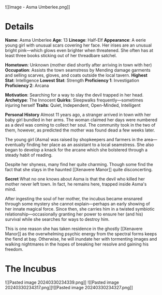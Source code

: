 ![[Image - Asma Umberlee.png]]
# Details
**Name**: Asma Umberlee
**Age**: 13
**Lineage**: Half-Elf
**Appearance**: A eerie young girl with unusual scars covering her face. Her irises are an unusual bright pink—which glows even brighter when threatened. She often has at least three books sticking out of her threadbare satchel.

**Hometown**: Unknown (mother died shortly after arriving in town with her)
**Occupation**: Assists the town seamstress by Mending damage garments and selling scarves, gloves, and coats outside the local tavern.
**Highest Stat**: Intelligence
**Lowest Stat**: Strength
**Proficiency 1**: Investigation
**Proficiency 2**: Arcana

**Motivation**: Searching for a way to slay the devil trapped in her head.
**Archetype**: The Innocent
**Quirks**: Sleepwalks frequently—sometimes injuring herself
**Traits**: Quiet, Independent, Open-Minded, Intelligent

**Personal History**
Almost 11 years ago, a stranger arrived in town with her baby girl bundled in her arms. The woman claimed her days were numbered as a devil was coming to collect her soul. The community took in the two of them, however, as predicted the mother was found dead a few weeks later.

The young girl (Asma) was raised by shopkeepers and farmers in the area—eventually finding her place as an assistant to a local seamstress. She also began to develop a knack for the arcane which she bolstered through a steady habit of reading.

Despite her shyness, many find her quite charming. Though some find the fact that she stays in the haunted [[Xenavere Manor]] quite disconcerting.

**Secret**
What no one knows about Asma is that the devil who killed her mother never left town. In fact, he remains here, trapped inside Asma's mind.

After ingesting the soul of her mother, the incubus became ensnared through some mystery she cannot explain—perhaps an early showing of her innate magical force. Since then, she carries him in a twisted symbiotic relationship—occasionally granting her power to ensure her (and his) survival while she searches for ways to destroy him.

This is one reason she has taken residence in the ghostly [[Xenavere Manor]] as the overwhelming psychic energy from the spectral forms keeps the fiend at bay. Otherwise, he will inundate her with tormenting images and walking nightmares in the hopes of breaking her resolve and gaining his freedom.

# The Incubus

![[Pasted image 20240330234339.png]]
![[Pasted image 20240330234317.png]]![[Pasted image 20240330234327.png]]
